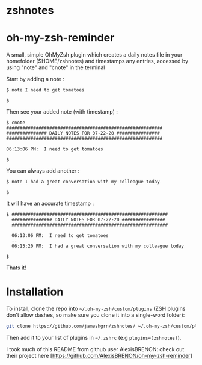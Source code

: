 # zshnotes
# oh-my-zsh-reminder
A small, simple OhMyZsh plugin which creates a daily notes file in your homefolder ($HOME/zshnotes) and timestamps any entries, accessed by using "note" and "cnote" in the terminal

Start by adding a note :

    $ note I need to get tomatoes
 
    $

Then see your added note (with timestamp) :

    $ cnote
    ##########################################################
    ############### DAILY NOTES FOR 07-22-20 ################
    ##########################################################

    06:13:06 PM:  I need to get tomatoes

    $

You can always add another :

    $ note I had a great conversation with my colleague today

    $

It will have an accurate timestamp :

    $ ##########################################################
      ############### DAILY NOTES FOR 07-22-20 ################
      ##########################################################

      06:13:06 PM:  I need to get tomatoes
      --
      06:15:20 PM:  I had a great conversation with my colleague today

    $

Thats it! 

# Installation

To install, clone the repo into `~/.oh-my-zsh/custom/plugins` (ZSH plugins don't allow dashes, so make sure you clone it into a single-word folder):
``` bash
git clone https://github.com/jameshgrn/zshnotes/ ~/.oh-my-zsh/custom/plugins/reminder
```

Then add it to your list of plugins in `~/.zshrc` (e.g `plugins=(zshnotes)`).

I took much of this README from github user AlexisBRENON: check out their project here [https://github.com/AlexisBRENON/oh-my-zsh-reminder]

